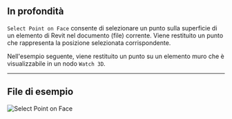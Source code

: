 ## In profondità
`Select Point on Face` consente di selezionare un punto sulla superficie di un elemento di Revit nel documento (file) corrente. Viene restituito un punto che rappresenta la posizione selezionata corrispondente.

Nell'esempio seguente, viene restituito un punto su un elemento muro che è visualizzabile in un nodo `Watch 3D`.
___
## File di esempio

![Select Point on Face](./Dynamo.Nodes.DSPointOnElementSelection_img.jpg)
